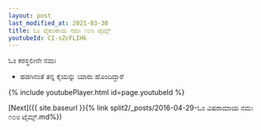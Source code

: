 ```yaml
---
layout: post
last_modified_at: 2021-03-30
title: ಓಂ ವೈಕುಂಠಾಯ ನಮಃ ೧೦೮ ಟೈಮ್ಸ್
youtubeId: CI-sZcFLIHk
---
```

 
 
 ಓಂ ಕರಸ್ಥಲೀನೇ ನಮಃ  
 
 -  ಹಡಗಿನಂತೆ ತನ್ನ ಕೈಯನ್ನು ಯಾರು ಹೊಂದಿದ್ದಾರೆ 
 
  
 
  
 
 
 
 
 
 


{% include youtubePlayer.html id=page.youtubeId %}
 
[Next]({{ site.baseurl }}{% link  split2/_posts/2016-04-29-ಓಂ ವಿಷರಾಮಾಯ ನಮಃ ೧೦೮ ಟೈಮ್ಸ್.md%})
 

